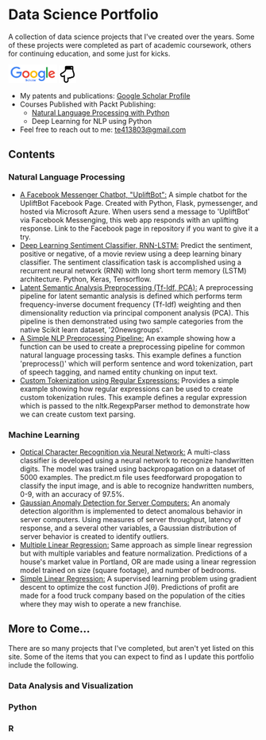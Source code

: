 # Data Science Portfolio

A collection of data science projects that I've created over the years. Some of these projects were completed as part of academic coursework, others for continuing education, and some just for kicks.

<img src="https://github.com/edwardsta/Data-Science-Portfolio/blob/master/Google_Scholar_logo_2015.png" width="98" height="37"/> <img src="https://github.com/edwardsta/Data-Science-Portfolio/blob/master/120px-Hand_down_font_awesome.png" width="35" height="35"/>
* My patents and publications: [Google Scholar Profile](https://scholar.google.com/citations?hl=en&user=TU6NdvoAAAAJ&view_op=list_works&gmla=AJsN-F7ZKzVe_EYhbPFninBgw6kF0HaIMBTuVGlO6zvPxempxA3Ot8dbo3GMfIiLivoDkaqLDRDpk6qOqAoxmpvaD0yGbtoGNtitf3izC2JjYw87Ao1H2KO01-kuWWDa-W3pCVRPK16ymFk59n4NT6nUmjwBxer00xEQQBtSfEFLBHMpacdQbJ3FJmtnIr6lCojDP_DQ2S0R&sciund=3997793742447824371)
* Courses Published with Packt Publishing:
  * [Natural Language Processing with Python](https://www.packtpub.com/big-data-and-business-intelligence/natural-language-processing-python-video)
  * Deep Learning for NLP using Python
* Feel free to reach out to me: te413803@gmail.com

## Contents

### Natural Language Processing
* [A Facebook Messenger Chatbot, "UpliftBot":](https://github.com/edwardsta/UpliftBot) A simple chatbot for the UpliftBot Facebook Page. Created with Python, Flask, pymessenger, and hosted via Microsoft Azure. When users send a message to 'UpliftBot' via Facebook Messenging, this web app responds with an uplifting response. Link to the Facebook page in repository if you want to give it a try.
* [Deep Learning Sentiment Classifier, RNN-LSTM:](https://github.com/edwardsta/sentiment-classifier-rnn-lstm) Predict the sentiment, positive or negative, of a movie review using a deep learning binary classifier. The sentiment classification task is accomplished using a recurrent neural network (RNN) with long short term memory (LSTM) architecture. Python, Keras, Tensorflow.
* [Latent Semantic Analysis Preprocessing (Tf-Idf, PCA):](https://github.com/edwardsta/latent-semantic-analysis) A preprocessing pipeline for latent semantic analysis is defined which performs term frequency-inverse document frequency (Tf-Idf) weighting and then dimensionality reduction via principal component analysis (PCA). This pipeline is then demonstrated using two sample categories from the native Scikit learn dataset, '20newsgroups'.
* [A Simple NLP Preprocessing Pipeline:](https://github.com/edwardsta/simple-nlp-pipeline) An example showing how a function can be used to create a preprocessing pipeline for common natural language processing tasks. This example defines a function 'preprocess()' which will perform sentence and word tokenization, part of speech tagging, and named entity chunking on input text.
* [Custom Tokenization using Regular Expressions:](https://github.com/edwardsta/tokenization-regular-expressions) Provides a simple example showing how regular expressions can be used to create custom tokenization rules. This example defines a regular expression which is passed to the nltk.RegexpParser method to demonstrate how we can create custom text parsing.

### Machine Learning
* [Optical Character Recognition via Neural Network:](https://github.com/edwardsta/optical-character-recognition) A multi-class classifier is developed using a neural network to recognize handwritten digits. The model was trained using backpropagation on a dataset of 5000 examples. The predict.m file uses feedforward propogation to classify the input image, and is able to recognize handwritten numbers, 0-9, with an accuracy of 97.5%.
* [Gaussian Anomaly Detection for Server Computers:](https://github.com/edwardsta/gaussian-anomaly-detection) An anomaly detection algorithm is implemented to detect anomalous behavior in server computers. Using measures of server throughput, latency of response, and a several other variables, a Gaussian distribution of server behavior is created to identify outliers.
* [Multiple Linear Regression:](https://github.com/edwardsta/multiple-linear-regression) Same approach as simple linear regression but with multiple variables and feature normalization. Predictions of a house's market value in Portland, OR are made using a linear regression model trained on size (square footage), and number of bedrooms.
* [Simple Linear Regression:](https://github.com/edwardsta/simple-linear-regression) A supervised learning problem using gradient descent to optimize the cost function J(θ). Predictions of profit are made for a food truck company based on the population of the cities where they may wish to operate a new franchise.

## More to Come...
There are so many projects that I've completed, but aren't yet listed on this site. Some of the items that you can expect to find as I update this portfolio include the following.

### Data Analysis and Visualization
### Python
### R 
